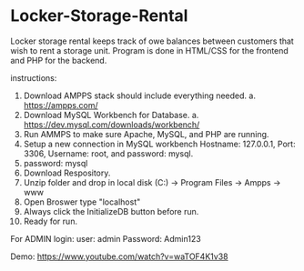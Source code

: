 # Locker-Storage-Rental

Locker storage rental keeps track of owe balances 
between customers that wish to rent a storage unit.
Program is done in HTML/CSS for the frontend and PHP for the backend.

instructions:
1. Download AMPPS stack should include everything needed.
   a. https://ampps.com/
2. Download MySQL Workbench for Database.
   a. https://dev.mysql.com/downloads/workbench/
3. Run AMMPS to make sure Apache, MySQL, and PHP are running.
4. Setup a new connection in MySQL workbench Hostname: 127.0.0.1, Port: 3306, Username: root, and password: mysql.
5. password: mysql
6. Download Respository.
7. Unzip folder and drop in local disk (C:) -> Program Files -> Ampps -> www
8. Open Broswer type "localhost"
9. Always click the InitializeDB button before run.
10. Ready for run.

For ADMIN login:
user: admin
Password: Admin123

Demo:
https://www.youtube.com/watch?v=waTOF4K1v38
